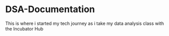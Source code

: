 # DSA-Documentation
This is where i started my tech journey as i take my data analysis class with the Incubator Hub
